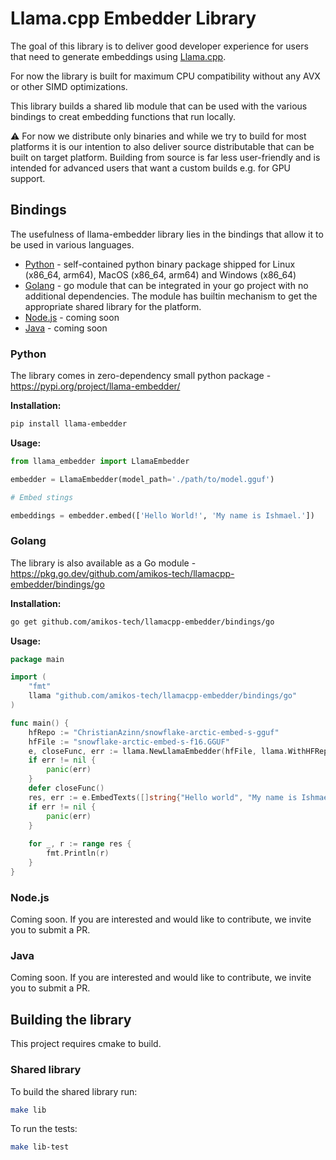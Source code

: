 # Llama.cpp Embedder Library

The goal of this library is to deliver good developer experience for users that need to generate embeddings
using [Llama.cpp](https://github.com/ggerganov/llama.cpp).

For now the library is built for maximum CPU compatibility without any AVX or other SIMD optimizations.

This library builds a shared lib module that can be used with the various bindings to creat embedding functions that run
locally.

⚠️ For now we distribute only binaries and while we try to build for most platforms it is our intention to also deliver
source distributable that can be built on target platform. Building from source is far less user-friendly and is
intended for advanced users that want a custom builds e.g. for GPU support.

## Bindings

The usefulness of llama-embedder library lies in the bindings that allow it to be used in various languages.

- [Python](#python) - self-contained python binary package shipped for Linux (x86_64, arm64), MacOS (x86_64, arm64) and
  Windows (x86_64)
- [Golang](#golang) - go module that can be integrated in your go project with no additional dependencies. The module
  has builtin mechanism to get the appropriate shared library for the platform.
- [Node.js](#nodejs) - coming soon
- [Java](#java) - coming soon

### Python

The library comes in zero-dependency small python package - https://pypi.org/project/llama-embedder/

**Installation:**

```bash
pip install llama-embedder
```

**Usage:**

```python
from llama_embedder import LlamaEmbedder

embedder = LlamaEmbedder(model_path='./path/to/model.gguf')

# Embed stings

embeddings = embedder.embed(['Hello World!', 'My name is Ishmael.'])
```

### Golang

The library is also available as a Go module - https://pkg.go.dev/github.com/amikos-tech/llamacpp-embedder/bindings/go

**Installation:**

```bash
go get github.com/amikos-tech/llamacpp-embedder/bindings/go
```

**Usage:**

```go
package main

import (
	"fmt"
	llama "github.com/amikos-tech/llamacpp-embedder/bindings/go"
)

func main() {
	hfRepo := "ChristianAzinn/snowflake-arctic-embed-s-gguf"
	hfFile := "snowflake-arctic-embed-s-f16.GGUF"
	e, closeFunc, err := llama.NewLlamaEmbedder(hfFile, llama.WithHFRepo(hfRepo))
	if err != nil {
        panic(err)
    }
	defer closeFunc()
	res, err := e.EmbedTexts([]string{"Hello world", "My name is Ishmael"})
    if err != nil {
        panic(err)
    }
	
    for _, r := range res {
        fmt.Println(r)
    }
}
```

### Node.js

Coming soon. If you are interested and would like to contribute, we invite you to submit a PR.

### Java

Coming soon. If you are interested and would like to contribute, we invite you to submit a PR.

## Building the library

This project requires cmake to build.

### Shared library

To build the shared library run:

```bash
make lib
```

To run the tests:

```bash
make lib-test
```
